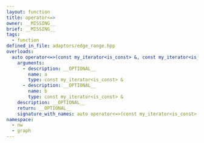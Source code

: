 ```yaml
---
layout: function
title: operator<=>
owner: __MISSING__
brief: __MISSING__
tags:
  - function
defined_in_file: adaptors/edge_range.hpp
overloads:
  auto operator<=>(const my_iterator<is_const> &, const my_iterator<is_const> &):
    arguments:
      - description: __OPTIONAL__
        name: a
        type: const my_iterator<is_const> &
      - description: __OPTIONAL__
        name: b
        type: const my_iterator<is_const> &
    description: __OPTIONAL__
    return: __OPTIONAL__
    signature_with_names: auto operator<=>(const my_iterator<is_const> & a, const my_iterator<is_const> & b)
namespace:
  - nw
  - graph
---
```

